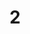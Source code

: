 ---
layout: painting
title: 2
image: /images/paintings/plywood/JRB Web 61-min.jpg
dimensions: 360mm x 900mm
media: Sumi Ink and Acrylic on Plywood
group: Plywood
---